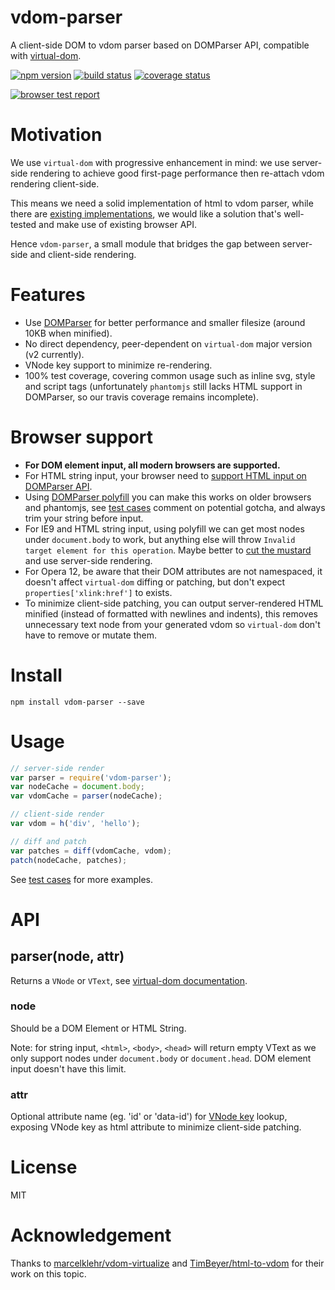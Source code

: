 
vdom-parser
===========

A client-side DOM to vdom parser based on DOMParser API, compatible with [virtual-dom](https://github.com/Matt-Esch/virtual-dom).

[![npm version][npm-image]][npm-url]
[![build status][travis-image]][travis-url]
[![coverage status][coveralls-image]][coveralls-url]

[![browser test report][sauce-labs-image]][sauce-labs-url]


# Motivation

We use `virtual-dom` with progressive enhancement in mind: we use server-side rendering to achieve good first-page performance then re-attach vdom rendering client-side.

This means we need a solid implementation of html to vdom parser, while there are [existing implementations](https://github.com/Matt-Esch/virtual-dom/wiki#html-to-vdom), we would like a solution that's well-tested and make use of existing browser API.

Hence `vdom-parser`, a small module that bridges the gap between server-side and client-side rendering.


# Features

- Use [DOMParser](https://developer.mozilla.org/en-US/docs/Web/API/DOMParser) for better performance and smaller filesize (around 10KB when minified).
- No direct dependency, peer-dependent on `virtual-dom` major version (v2 currently).
- VNode key support to minimize re-rendering.
- 100% test coverage, covering common usage such as inline svg, style and script tags (unfortunately `phantomjs` still lacks HTML support in DOMParser, so our travis coverage remains incomplete).


# Browser support

- **For DOM element input, all modern browsers are supported.**
- For HTML string input, your browser need to [support HTML input on DOMParser API](http://caniuse.com/#search=DOMParser).
- Using [DOMParser polyfill](https://github.com/bitinn/vdom-parser/blob/master/test/html-domparser.js) you can make this works on older browsers and phantomjs, see [test cases](https://github.com/bitinn/vdom-parser/blob/master/test/test.js) comment on potential gotcha, and always trim your string before input.
- For IE9 and HTML string input, using polyfill we can get most nodes under `document.body` to work, but anything else will throw `Invalid target element for this operation`. Maybe better to [cut the mustard](http://responsivenews.co.uk/post/18948466399/cutting-the-mustard) and use server-side rendering.
- For Opera 12, be aware that their DOM attributes are not namespaced, it doesn't affect `virtual-dom` diffing or patching, but don't expect `properties['xlink:href']` to exists.
- To minimize client-side patching, you can output server-rendered HTML minified (instead of formatted with newlines and indents), this removes unnecessary text node from your generated vdom so `virtual-dom` don't have to remove or mutate them.


# Install

`npm install vdom-parser --save`


# Usage

```javascript
// server-side render
var parser = require('vdom-parser');
var nodeCache = document.body;
var vdomCache = parser(nodeCache);

// client-side render
var vdom = h('div', 'hello');

// diff and patch
var patches = diff(vdomCache, vdom);
patch(nodeCache, patches);
```

See [test cases](https://github.com/bitinn/vdom-parser/blob/master/test/test.js) for more examples.


# API

## parser(node, attr)

Returns a `VNode` or `VText`, see [virtual-dom documentation](https://github.com/Matt-Esch/virtual-dom/tree/master/docs).

### node

Should be a DOM Element or HTML String.

Note: for string input, `<html>`, `<body>`, `<head>` will return empty VText as we only support nodes under `document.body` or `document.head`. DOM element input doesn't have this limit.

### attr

Optional attribute name (eg. 'id' or 'data-id') for [VNode key](https://github.com/Matt-Esch/virtual-dom/blob/master/docs/vnode.md) lookup, exposing VNode key as html attribute to minimize client-side patching.


# License

MIT


# Acknowledgement

Thanks to [marcelklehr/vdom-virtualize](https://github.com/marcelklehr/vdom-virtualize) and [TimBeyer/html-to-vdom](https://github.com/TimBeyer/html-to-vdom) for their work on this topic.


[npm-image]: https://img.shields.io/npm/v/vdom-parser.svg?style=flat-square
[npm-url]: https://www.npmjs.com/package/vdom-parser
[travis-image]: https://img.shields.io/travis/bitinn/vdom-parser.svg?style=flat-square
[travis-url]: https://travis-ci.org/bitinn/vdom-parser
[coveralls-image]: https://img.shields.io/coveralls/bitinn/vdom-parser.svg?style=flat-square
[coveralls-url]: https://coveralls.io/r/bitinn/vdom-parser

[sauce-labs-image]: https://saucelabs.com/browser-matrix/bitinn-vdom.svg
[sauce-labs-url]: https://saucelabs.com/u/bitinn-vdom
